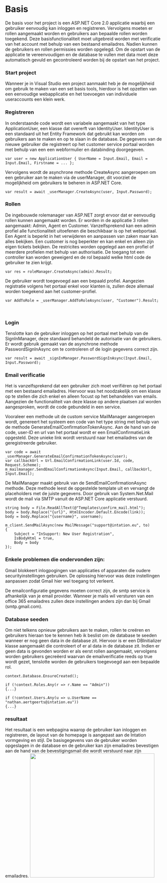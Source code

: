 # Basis
De basis voor het project is een ASP.NET Core 2.0 applicatie waarbij een gebruiker eenvoudig kan inloggen en registreren. Vervolgens moeten er rollen aangemaakt worden en gebruikers aan bepaalde rollen worden toegekend. Deze basisfunctionaliteit moet uitgebreid worden met verificatie van het account met behulp van een bestaand emailadres. Nadien kunnen de gebruikers en rollen permissies worden opgelegd. Om de opstart van de applicatie te vereenvoudigen en de database te vullen met data moet deze automatisch gevuld en gecontroleerd worden bij de opstart van het project.

### Start project
Wanneer je in Visual Studio een project aanmaakt heb je de mogelijkheid om gebruik te maken van een set basis tools, hierdoor is het opzetten van een eenvoudige webapplicatie en het toevoegen van individuele useraccounts een klein werk.

### Registreren
In onderstaande code wordt een variabele aangemaakt van het type ApplicationUser, een klasse dat overerft van IdentityUser. IdentityUser is een standaard uit het Entity Framework dat gebruikt kan worden om gebruikers aan te maken en op te slaan in de database. De gegevens van de nieuwe gebruiker die registreert op het customer service portaal worden met behulp van een een webformulier en databinding doorgegeven.

```                 
var user = new ApplicationUser { UserName = Input.Email, Email = Input.Email, Firstname = ... };
```
Vervolgens wordt de asynchrone methode CreateAsync aangeroepen om een gebruiker aan te maken via de userManager, dit voorziet de mogelijkheid om gebruikers te beheren in ASP.NET Core.

```
var result = await _userManager.CreateAsync(user, Input.Password);
``` 

### Rollen
De ingebouwde rolemanager van ASP.NET zorgt ervoor dat er eenvoudig rollen kunnen aangemaakt worden. Er worden in de applicatie 3 rollen aangemaakt: Admin, Agent en Customer. Vanzelfsprekend kan een admin profiel alle functionaliteit uitoefenen die beschikbaar is op het webportaal. Een Agent is beperkt in het verwijderen en aanpassen van zaken maar kan alles bekijken. Een customer is nog beperkter en kan enkel en alleen zijn eigen tickets bekijken. De restricites worden opgelegd aan een profiel of meerdere profielen met behulp van authorisatie. De toegang tot een controller kan worden geweigerd en de rol bepaald welke html code de gebruiker te zien krijgt.

```
var res = roleManager.CreateAsync(admin).Result;
```
De gebruiker wordt toegevoegd aan een bepaald profiel. Aangezien registratie volgens het portaal enkel voor klanten is, zullen deze allemaal worden toegekend aan het customer-profiel.
```
var AddToRole = _userManager.AddToRoleAsync(user, "Customer").Result;
```

</br>

### Login
Tenslotte kan de gebruiker inloggen op het portaal met behulp van de SignInManager, deze standaard behandeld de autorisatie van de gebruikers. Er wordt gebruik gemaakt van de asynchrone methode PasswordSignInAsync om te controleren of de login gegevens correct zijn.

```                 
var result = await _signInManager.PasswordSignInAsync(Input.Email, Input.Password);
```

### Email verificatie
Het is vanzelfsprekend dat een gebruiker zich moet verifiëren op het portaal met een bestaand emailadres. Hiervoor was het noodzakelijk om een klasse op te stellen die zich enkel en alleen focust op het behandelen van emails. Aangezien de functionaliteit van deze klasse op andere plaatsen zal worden aangesproken, wordt de code gebundeld in een service.

Vooraleer een methode uit de custom service MailManager aangeroepen wordt, genereert het systeem een code van het type string met behulp van de methode GenerateEmailConfirmationTokenAsync. Aan de hand van de code, user-ID en url van het portaal wordt er een EmailConfirmatieLink opgesteld. Deze unieke link wordt verstuurd naar het emailadres van de geregistreerde gebruiker.
```
var code = await _userManager.GenerateEmailConfirmationTokenAsync(user);
var callbackUrl = Url.EmailConfirmationLink(user.Id, code, Request.Scheme);
m_mailmanager.SendEmailConfirmationAsync(Input.Email, callbackUrl, Input.Email);
```
De MailManager maakt gebruik van de SendEmailConfirmationAsync methode. Deze methode leest de opgestelde template uit en vervangt de placeholders met de juiste gegevens. Door gebruik van System.Net.Mail wordt de mail via SMTP vanuit de ASP.NET Core applicatie verstuurd.
```
string body = File.ReadAllText(@"Templates\confirm_mail.html");
body = body.Replace("{url}", HtmlEncoder.Default.Encode(link));
body = body.Replace("{username}", username);

m_client.SendMailAsync(new MailMessage("support@intation.eu", to)
{
    Subject = "InSupport: New User Registration",
    IsBodyHtml = true,
    Body = body
});
```
### Enkele problemen die ondervonden zijn:
Gmail blokkeert inlogpogingen van applicaties of apparaten die oudere securityinstellingen gebruiken. De oplossing hiervoor was deze instellingen aanpassen zodat Gmail hier wel toegang tot verleent. 

De emailconfiguratie gegevens moeten correct zijn, de smtp service is afhankelijk van je email provider. Wanneer je mails wil versturen van een office 365 emailadres zullen deze instellingen anders zijn dan bij Gmail (smtp.gmail.com).

### Database seeden
Om niet telkens opnieuw gebruikers aan te maken, rollen te creëren en gebruikers hieraan toe te kennen heb ik beslist om de database te seeden wanneer er nog geen data in de database zit. Hiervoor is er een DBInitializer klasse aangemaakt die controleert of er al data in de database zit. Indien er geen data is gevonden worden er als eerst rollen aangemaakt, vervolgens worden gebruikers gecreëerd waarvan de emailverificatie reeds op true wordt gezet, tenslotte worden de gebruikers toegevoegd aan een bepaalde rol.
```
context.Database.EnsureCreated();
```
```
if (!context.Roles.Any(r => r.Name == "Admin"))
{...}
```
```
if (!context.Users.Any(u => u.UserName == "nathan.aertgeerts@intation.eu"))
{...}
```

### resultaat
Het resultaat is een webpagina waarop de gebruiker kan inloggen en registreren, de layout van de homepage is aangepast aan de Intation vormgeving en stijl. De basisgegevens van de gebruiker worden opgeslagen in de database en de gebruiker kan zijn emailadres bevestigen aan de hand van de bevestigingsmail die wordt verstuurd naar zijn emailadres.
<img src="/Images/portal/basis.png" height="400"/>

